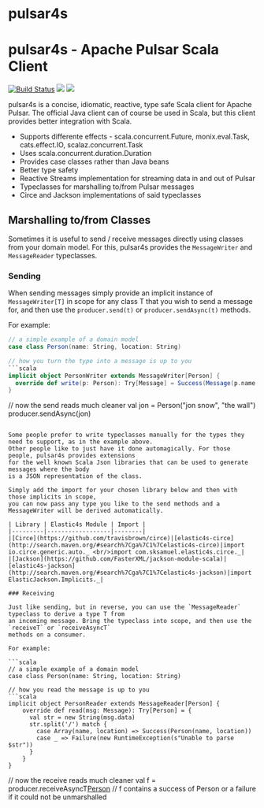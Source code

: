 # pulsar4s

pulsar4s - Apache Pulsar Scala Client
==================================================

[![Build Status](https://travis-ci.org/sksamuel/pulsar4s.png?branch=master)](https://travis-ci.org/sksamuel/pulsar4s)
[<img src="https://img.shields.io/maven-central/v/com.sksamuel.pulsar4s/pulsar4s-core_2.11.svg?label=latest%20release%20for%202.11"/>](http://search.maven.org/#search%7Cga%7C1%7Ca%3A%22pulsar4s-core_2.11%22)
[<img src="https://img.shields.io/maven-central/v/com.sksamuel.pulsar4s/pulsar4s-core_2.12.svg?label=latest%20release%20for%202.12"/>](http://search.maven.org/#search%7Cga%7C1%7Ca%3A%22pulsar4s-core_2.12%22)

pulsar4s is a concise, idiomatic, reactive, type safe Scala client for Apache Pulsar.
The official Java client can of course be used in Scala, but this client provides better integration with Scala.

* Supports differente effects - scala.concurrent.Future, monix.eval.Task, cats.effect.IO, scalaz.concurrent.Task
* Uses scala.concurrent.duration.Duration
* Provides case classes rather than Java beans
* Better type safety
* Reactive Streams implementation for streaming data in and out of Pulsar
* Typeclasses for marshalling to/from Pulsar messages
* Circe and Jackson implementations of said typeclasses


## Marshalling to/from Classes

Sometimes it is useful to send / receive messages directly using classes from your domain model.
For this, pulsar4s provides the `MessageWriter` and `MessageReader` typeclasses.

### Sending

When sending messages simply provide an implicit instance of `MessageWriter[T]` in scope for any class T
that you wish to send a message for, and then use the `producer.send(t)` or `producer.sendAsync(t)` methods.

For example:

```scala
// a simple example of a domain model
case class Person(name: String, location: String)

// how you turn the type into a message is up to you
```scala
implicit object PersonWriter extends MessageWriter[Person] {
  override def write(p: Person): Try[Message] = Success(Message(p.name + "/" + p.location))
}
```

// now the send reads much cleaner
val jon = Person("jon snow", "the wall")
producer.sendAsync(jon)
```

Some people prefer to write typeclasses manually for the types they need to support, as in the example above.
Other people like to just have it done automagically. For those people, pulsar4s provides extensions
for the well known Scala Json libraries that can be used to generate messages where the body
is a JSON representation of the class.

Simply add the import for your chosen library below and then with those implicits in scope,
you can now pass any type you like to the send methods and a MessageWriter will be derived automatically.

| Library | Elastic4s Module | Import |
|---------|------------------|--------|
|[Circe](https://github.com/travisbrown/circe)|[elastic4s-circe](http://search.maven.org/#search%7Cga%7C1%7Celastic4s-circe)|import io.circe.generic.auto._ <br/>import com.sksamuel.elastic4s.circe._|
|[Jackson](https://github.com/FasterXML/jackson-module-scala)|[elastic4s-jackson](http://search.maven.org/#search%7Cga%7C1%7Celastic4s-jackson)|import ElasticJackson.Implicits._|

### Receiving

Just like sending, but in reverse, you can use the `MessageReader` typeclass to derive a type T from
an incoming message. Bring the typeclass into scope, and then use the `receiveT` or `receiveAsyncT`
methods on a consumer.

For example:

```scala
// a simple example of a domain model
case class Person(name: String, location: String)

// how you read the message is up to you
```scala
implicit object PersonReader extends MessageReader[Person] {
    override def read(msg: Message): Try[Person] = {
      val str = new String(msg.data)
      str.split('/') match {
        case Array(name, location) => Success(Person(name, location))
        case _ => Failure(new RuntimeException(s"Unable to parse $str"))
      }
    }
}
```

// now the receive reads much cleaner
val f = producer.receiveAsyncT[Person](jon)
// f contains a success of Person or a failure if it could not be unmarshalled
```